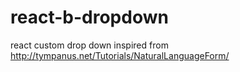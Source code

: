 # react-b-dropdown
react custom drop down inspired from http://tympanus.net/Tutorials/NaturalLanguageForm/
